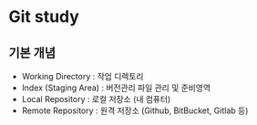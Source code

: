 # Git study

## 기본 개념
- Working Directory : 작업 디렉토리
- Index (Staging Area) : 버전관리 파일 관리 및 준비영역
- Local Repository : 로컬 저장소 (내 컴퓨터)
- Remote Repository : 원격 저장소 (Github, BitBucket, Gitlab 등)


